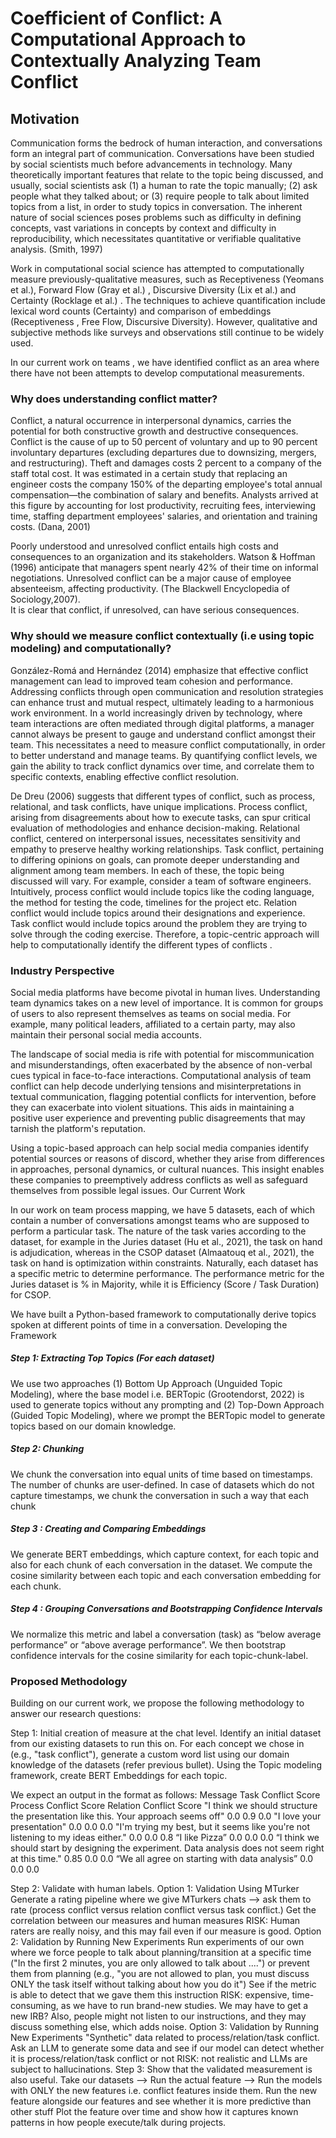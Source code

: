# Coefficient of Conflict: A Computational Approach to Contextually Analyzing Team Conflict 

## Motivation

Communication forms the bedrock of human interaction, and conversations form an integral part of communication. Conversations have been studied by social scientists much before advancements in technology. Many theoretically important features that relate to the topic being discussed, and usually, social scientists ask (1) a human to rate the topic manually; (2) ask people what they talked about; or (3) require people to talk about limited topics from a list, in order to study topics in conversation. The inherent nature of social sciences poses problems such as difficulty in defining concepts, vast variations in concepts by context and difficulty in reproducibility, which necessitates quantitative or verifiable qualitative analysis. (Smith, 1997) 

Work in computational social science has attempted to computationally measure previously-qualitative measures, such as Receptiveness (Yeomans et al.), Forward Flow (Gray et al.) , Discursive Diversity (Lix et al.) and Certainty (Rocklage et al.) . The techniques to achieve quantification include lexical word counts (Certainty) and comparison of embeddings (Receptiveness , Free Flow, Discursive Diversity). However, qualitative and subjective methods like surveys and observations still continue to be widely used.


In our current work on teams , we have identified conflict as an area where there have not been attempts to develop computational measurements.


### Why does understanding conflict matter?

Conflict, a natural occurrence in interpersonal dynamics, carries the potential for both constructive growth and destructive consequences.
Conflict is the cause of up to 50 percent of voluntary and up to 90 percent involuntary departures (excluding departures due to downsizing, mergers, and restructuring). Theft and damages costs 2 percent to a company of the staff total cost. It was estimated in a certain study that replacing an engineer costs the company 150% of the departing employee's total annual compensation—the combination of salary and benefits. Analysts arrived at this figure by accounting for lost productivity, recruiting fees, interviewing time, staffing department employees' salaries, and orientation and training costs. (Dana, 2001) 


Poorly understood and unresolved conflict entails high costs and consequences to an organization and its stakeholders. Watson & Hoffman (1996) anticipate that  managers spent nearly 42% of their time on informal negotiations. Unresolved conflict can be a major cause of employee absenteeism, affecting productivity. (The Blackwell Encyclopedia of Sociology,2007).  
It is clear that conflict, if unresolved, can have serious consequences.


### Why should we measure conflict contextually (i.e using topic modeling) and computationally?

González-Romá and Hernández (2014) emphasize that effective conflict management can lead to improved team cohesion and performance. Addressing conflicts through open communication and resolution strategies can enhance trust and mutual respect, ultimately leading to a harmonious work environment. In a world increasingly driven by technology, where team interactions are often mediated through digital platforms, a manager cannot always be present to gauge and understand conflict amongst their team. This necessitates a need to measure conflict computationally, in order to better understand and manage teams. By quantifying conflict levels, we gain the ability to track conflict dynamics over time, and correlate them to specific contexts, enabling effective conflict resolution.

De Dreu (2006) suggests that different types of conflict, such as process, relational, and task conflicts, have unique implications. Process conflict, arising from disagreements about how to execute tasks, can spur critical evaluation of methodologies and enhance decision-making. Relational conflict, centered on interpersonal issues, necessitates sensitivity and empathy to preserve healthy working relationships. Task conflict, pertaining to differing opinions on goals, can promote deeper understanding and alignment among team members. In each of these, the topic being discussed will vary. For example, consider a team of software engineers. Intuitively, process conflict would include topics like the coding language, the method for testing the code, timelines for the project etc. Relation conflict would include topics around their designations and experience. Task conflict would include topics around the problem they are trying to solve through the coding exercise. Therefore, a topic-centric approach will help to computationally identify the different types of conflicts .

### Industry Perspective

Social media platforms have become pivotal in human lives. Understanding team dynamics takes on a new level of importance. It is common for groups of users to also represent themselves as teams on social media. For example, many political leaders, affiliated to a certain party, may also maintain their personal social media accounts. 

The landscape of social media is rife with potential for miscommunication and misunderstandings, often exacerbated by the absence of non-verbal cues typical in face-to-face interactions. Computational analysis of team conflict can help decode underlying tensions and misinterpretations in textual communication, flagging potential conflicts for intervention, before they can exacerbate into violent situations. This aids in maintaining a positive user experience and preventing public disagreements that may tarnish the platform's reputation.

Using a topic-based approach can help social media companies identify potential sources or reasons of discord, whether they arise from differences in approaches, personal dynamics, or cultural nuances. This insight enables these companies to preemptively address conflicts as well as safeguard themselves from possible legal issues.
Our Current Work

In our work on team process mapping, we have 5 datasets, each of which contain a number of conversations amongst teams who are supposed to perform a particular task. The nature of the task varies according to the dataset, for example in the Juries dataset (Hu et al., 2021), the task on hand is adjudication, whereas in the CSOP dataset (Almaatouq et al., 2021), the task on hand is optimization within constraints. Naturally, each dataset has a specific metric to determine performance. The performance metric for the Juries dataset is % in Majority, while it is Efficiency (Score / Task Duration) for CSOP.

We have built a Python-based framework to computationally derive topics spoken at different points of time in a conversation.
Developing the Framework

##### Step 1: Extracting Top Topics (For each dataset)
We use two approaches (1) Bottom Up Approach (Unguided Topic Modeling), where the base model i.e. BERTopic (Grootendorst, 2022) is used to generate topics without any prompting and (2) Top-Down Approach (Guided Topic Modeling), where we prompt the BERTopic model to generate topics based on our domain knowledge.

##### Step 2: Chunking
We chunk the conversation into equal units of time based on timestamps. The number of chunks are user-defined. In case of datasets which do not capture timestamps, we chunk the conversation in such a way that each chunk 

##### Step 3 : Creating and Comparing Embeddings
We generate BERT embeddings, which capture context, for each topic and also for each chunk of each conversation in the dataset. We compute the cosine similarity between each topic and each conversation embedding for each chunk.

##### Step 4 : Grouping Conversations and Bootstrapping Confidence Intervals 
We normalize this metric and label a conversation (task) as “below average performance” or “above average performance”. We then bootstrap confidence intervals for the cosine similarity for each topic-chunk-label.

### Proposed Methodology

Building on our current work, we propose the following methodology to answer our research questions:

Step 1: Initial creation of measure at the chat level.
Identify an initial dataset from our existing datasets to run this on. For each concept we chose in (e.g., "task conflict"), generate a custom word list using our domain knowledge of the datasets (refer previous bullet). Using the Topic modeling framework, create BERT Embeddings for each topic. 

We expect an output in the format as follows:
Message
Task Conflict Score
Process Conflict Score
Relation Conflict Score
"I think we should structure the presentation like this. Your approach seems off"
0.0
0.9
0.0
"I love your presentation"
0.0
0.0
0.0
"I'm trying my best, but it seems like you're not listening to my ideas either."
0.0
0.0
0.8
“I like Pizza”
0.0
0.0
0.0
“I think we should start by designing the experiment. Data analysis does not seem right at this time."
0.85
0.0
0.0
“We all agree on starting with data analysis”
0.0
0.0
0.0



Step 2: Validate with human labels.
Option 1: Validation Using MTurker
Generate a rating pipeline where we give MTurkers chats --> ask them to rate (process conflict versus relation conflict versus task conflict.) Get the correlation between our measures and human measures
RISK: Human raters are really noisy, and this may fail even if our measure is good.
Option 2: Validation by Running New Experiments
Run experiments of our own where we force people to talk about planning/transition at a specific time ("In the first 2 minutes, you are only allowed to talk about ....") or prevent them from planning (e.g., "you are not allowed to plan, you must discuss ONLY the task itself without talking about how you do it") See if the metric is able to detect that we gave them this instruction
RISK: expensive, time-consuming, as we have to run brand-new studies. We may have to get a new IRB? Also, people might not listen to our instructions, and they may discuss something else, which adds noise.
Option 3: Validation by Running New Experiments
"Synthetic" data related to process/relation/task conflict. Ask an LLM to generate some data and see if our model can detect whether it is process/relation/task conflict  or not
RISK: not realistic and LLMs are subject to hallucinations. 
Step 3: Show that the validated measurement is also useful.
Take our datasets --> Run the actual feature --> Run the models with ONLY the new features i.e. conflict features inside them.
Run the new feature alongside our features and see whether it is more predictive than other stuff
Plot the feature over time and show how it captures known patterns in how people execute/talk during projects.


